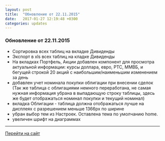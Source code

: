 ```yaml
---
layout: post
title:  "Обновление от 22.11.2015"
date:   2017-01-27 12:19:48 +0300
categories: updates
---
```

### Обновление от 22.11.2015

* Сортировка всех таблиц на вкладке Дивиденды
* Экспорт в xls всех таблиц на кладке Дивиденды
* На вкладках Портфель, Акции добавлен компонент для просмотра актуальной информации: курсы доллара, евро, РТС, ММВБ, и бегущей строкой 20 акций с наибольшим/наименьшим изменением за день
* добавлен учет номинала покупки облигации при внесении сделок (Так же таблица с облигациями немного переработана, не самая нужная информация убрана в выпадающую строку таблицы, здесь же будет отображаться номинал покупки и текущий номинал)
* вкладка Облигации - таблица должна отображаться лучше на дисплеях с разрешением меньше 1366px по ширине
* убран выбор тем из Настроек. Оставлена тема по умолчанию home.
* увеличен шрифт на диаграммах

---
[Перейти на сайт]

[Перейти на сайт]: https://intelinvest.ru/